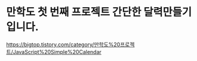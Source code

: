 # 만학도 첫 번째 프로젝트 간단한 달력만들기 입니다.

https://bigtop.tistory.com/category/만학도%20프로젝트/JavaScript%20Simple%20Calendar
